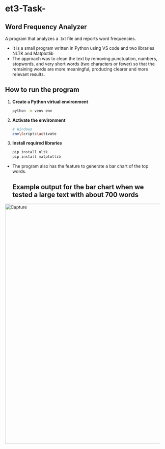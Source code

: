 # et3-Task-
## Word Frequency Analyzer
A program that analyzes a .txt file and reports word frequencies.

- It is a small program written in Python using VS code and two libraries NLTK and Matplotlib
- The approach was to clean the text by removing punctuation, numbers, stopwords, and very short words (two characters or fewer) so that the remaining words are more meaningful, producing clearer and more relevant results.

## How to run the program 

1. **Create a Python virtual environment**
    ```bash
    python -m venv env
    ```

2. **Activate the environment**
    ```bash
    # Windows
    env\Scripts\activate
    ```

3. **Install required libraries**
    ```bash
    pip install nltk
    pip install matplotlib
    ```


- The program also has the feature to generate a bar chart of the top words.

  ## Example output for the bar chart when we tested a large text with about 700 words

<img width="1051" height="779" alt="Capture" src="https://github.com/user-attachments/assets/240c7fda-8516-4a22-9f07-5e620487505f" />
